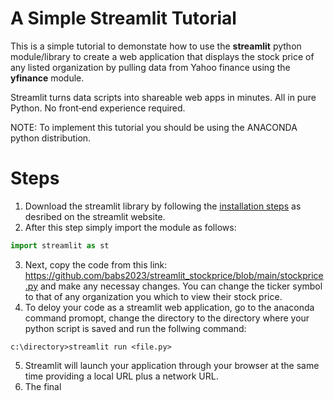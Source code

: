 # A Simple Streamlit Tutorial 

This is a simple tutorial to demonstate how to use the **streamlit** python module/library to create a web application that displays the stock price of any listed organization by pulling data from Yahoo finance using the **yfinance** module.

Streamlit turns data scripts into shareable web apps in minutes. All in pure Python. No front‑end experience required.

NOTE: To implement this tutorial you should be using the ANACONDA python distribution.

# Steps

1. Download the streamlit library by following the [installation steps](https://docs.streamlit.io/library/get-started/installation) as desribed on the streamlit website.
2. After this step simply import the module as follows:

```python
import streamlit as st
```
3. Next, copy the code from this link: https://github.com/babs2023/streamlit_stockprice/blob/main/stockprice.py and make any necessay changes. You can change the ticker symbol to that of any organization you which to view their stock price.
4.  To deloy your code as a streamlit web application, go to the anaconda command promopt, change the directory to the directory where your python script is saved and run the follwing command:
```
c:\directory>streamlit run <file.py>
```
5. Streamlit will launch your application through your browser at the same time providing a local URL plus a network URL.
6. The final  


